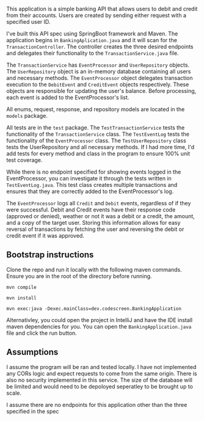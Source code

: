 

This application is a simple banking API that allows users to debit and credit from their accounts. Users are created by sending either request with a specified user ID. 

I've built this API spec using SpringBoot framework and Maven. The application begins in `BankingAplication.java` and it will scan for the `TransactionController`. The controller creates the three desired endpoints and delegates their functionality to the `TransactionService.java` file.    

The `TransactionService` has `EventProcessor` and `UserRepository` objects. The `UserRepository` object is an in-memory database containing all users and necessary methods. The `EventProcessor` object delegates transaction execution to the `DebitEvent` and `CreditEvent` objects respectively. These objects are responsible for updating the user's balance. Before processing, each event is added to the EventProcessor's list. 

All enums, request, response, and repository models are located in the `models` package.

All tests are in the `test` package. The `TestTransactionService` tests the functionality of the `TransactionService` class. The `TestEventLog` tests the functionality of the `EventProcessor` class. The `TestUserRepository` class tests the UserRepository and all necessary methods. If I had more time, I'd add tests for every method and class in the program to ensure 100% unit test coverage. 

While there is no endpoint specified for showing events logged in the EventProcessor, you can investigate it through the tests written in `TestEventLog.java`.  This test class creates multiple transactions and ensures that they are correctly added to the EventProcessor's log. 

The `EventProcessor` logs all `Credit` and `Debit` events, regardless of if they were successful. Debit and Credit events have their response code (approved or denied), weather or not it was a debit or a credit, the amount, and a copy of the target user. Storing this information allows for easy reversal of transactions by fetching the user and reversing the debit or credit event if it was approved. 

## Bootstrap instructions
Clone the repo and run it locally with the following maven commands. Ensure you are in the root of the directory before running.   

`mvn compile`

`mvn install`

`mvn exec:java -Dexec.mainClass=dev.codescreen.BankingApplication`

Alternativley, you could open the project in IntelliJ and have the IDE install maven dependencies for you. You can open the `BankingApplication.java`  file and click the run button. 

## Assumptions
I assume the program will be ran and tested locally. I have not implemented any CORs logic and expect requests to come from the same origin. There is also no security implemented in this service. The size of the database will be limited and would need to be depoloyed seperatley to be brought up to scale. 

I assume there are no  endpoints for this application other than the three specified in the spec
